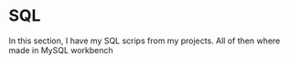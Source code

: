 # SQL
In this section, I have my SQL scrips from my projects. All of then where made in MySQL workbench
